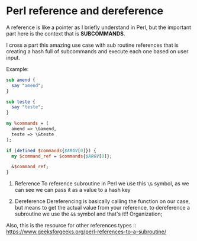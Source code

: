 # Perl reference and dereference

A reference is like a pointer as I briefly understand in Perl, but the important part here is the context that is **SUBCOMMANDS**.

I cross a part this amazing use case with sub routine references that is creating a hash full of subcommands and execute each one based on user input.

Example:

```perl
sub amend {
  say "amend";
}

sub teste {
  say "teste";
}

my %commands = (
  amend => \&amend,
  teste => \&teste
);

if (defined $commands{$ARGV[0]}) {
  my $command_ref = $commands{$ARGV[0]};

  &$command_ref;
}
```

1. Reference
	To reference subroutine in Perl we use this `\&` symbol, as we can see we can pass it as a value to a hash key

2. Dereference
	Dereferencing is basically calling the function on our case, but means to get the actual value from your reference, to dereference a subroutine we use the `&$` symbol and that's it!! Organization;

Also, this is the resource for other references types :: <https://www.geeksforgeeks.org/perl-references-to-a-subroutine/>
